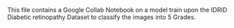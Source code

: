 This file contains a Google Collab Notebook on a model train upon the IDRID Diabetic retinopathy Dataset to classify the images into 5 Grades.
